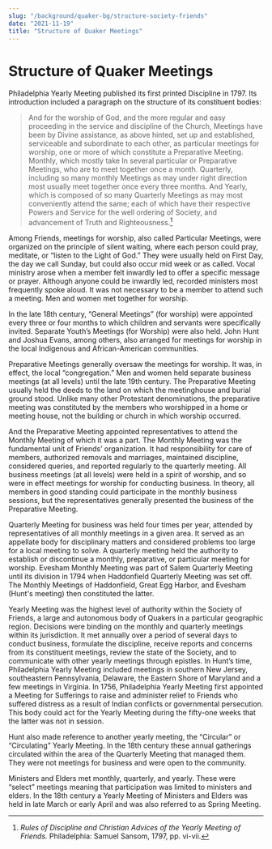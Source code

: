 ```yaml
---
slug: "/background/quaker-bg/structure-society-friends"
date: "2021-11-19"
title: "Structure of Quaker Meetings"
---
```


# Structure of Quaker Meetings

Philadelphia Yearly Meeting published its first printed Discipline in 1797. Its introduction included a paragraph on the structure of its constituent bodies:
>And for the worship of God, and the more regular and easy proceeding in the service and discipline of the Church, Meetings have been by Divine assistance, as above hinted, set up and established, serviceable and subordinate to each other, as particular meetings for worship, one or more of which constitute a Preparative Meeting. Monthly, which mostly take In several particular or Preparative Meetings, who are to meet together once a month. Quarterly, including so many monthly Meetings as may under right direction most usually meet together once every three months. And Yearly, which is composed of so many Quarterly Meetings as may most conveniently attend the same; each of which have their respective Powers and Service for the well ordering of Society, and advancement of Truth and Righteousness.[^1]

[^1]: _Rules of Discipline and Christian Advices of the Yearly Meeting of Friends._ Philadelphia: Samuel Sansom, 1797, pp. vi-vii.

Among Friends, meetings for worship, also called Particular Meetings, were organized on the principle of silent waiting, where each person could pray, meditate, or “listen to the Light of God.” They were usually held on First Day, the day we call Sunday, but could also occur mid week or as called. Vocal ministry arose when a member felt inwardly led to offer a specific message or prayer. Although anyone could be inwardly led, recorded ministers most frequently  spoke aloud. It was not necessary to be a member to attend such a meeting. Men and women met together for worship.

In the late 18th century, “General Meetings” (for worship) were appointed every three or four months to which children and servants were specifically invited. Separate Youth’s Meetings (for Worship) were also held. John Hunt and Joshua Evans, among others, also arranged for meetings for worship in the local Indigenous and African-American communities.

Preparative Meetings generally oversaw the meetings for worship. It was, in effect, the local “congregation.” Men and women held separate business meetings (at all levels) until the late 19th century. The Preparative Meeting usually held the deeds to the land on which the meetinghouse and burial ground stood. Unlike many other Protestant denominations, the preparative meeting was constituted by the members who worshipped in a home or meeting house, not the building or church in which worship occurred.

And the Preparative Meeting appointed representatives to attend the Monthly Meeting of which it was a part. The Monthly Meeting was the fundamental unit of Friends’ organization. It had responsibility for care of members, authorized removals and marriages, maintained discipline, considered queries, and reported regularly to the quarterly meeting. All business meetings (at all levels) were held in a spirit of worship, and so were in effect meetings for worship for conducting business. In theory, all members in good standing could participate in the monthly business sessions, but the representatives generally presented the business of the Preparative Meeting.

Quarterly Meeting for business was held four times per year, attended by representatives of all monthly meetings in a given area. It served as an appellate body for disciplinary matters and considered problems too large for a local meeting to solve. A quarterly meeting held the authority to establish or discontinue a monthly, preparative, or particular meeting for worship.  Evesham Monthly Meeting was part of Salem Quarterly Meeting until its division in 1794 when Haddonfield Quarterly Meeting was set off. The Monthly Meetings of Haddonfield, Great Egg Harbor, and Evesham (Hunt's meeting) then constituted the latter.

Yearly Meeting was the highest level of authority within the Society of Friends, a large and autonomous body of Quakers in a particular geographic region. Decisions were binding on the monthly and quarterly meetings within its jurisdiction. It met annually over a period of several days to conduct business, formulate the discipline, receive reports and concerns from its constituent meetings, review the state of the Society, and to communicate with other yearly meetings through epistles. In Hunt’s time, Philadelphia Yearly Meeting included meetings in southern New Jersey, southeastern Pennsylvania, Delaware, the  Eastern Shore of Maryland and a few meetings in Virginia. In 1756, Philadelphia Yearly Meeting first appointed a Meeting for Sufferings to raise and administer relief to Friends who suffered distress as a result of Indian conflicts or governmental persecution. This body could act for the Yearly Meeting during the fifty-one weeks that the latter was not in session.

Hunt also made reference to another yearly meeting, the “Circular” or “Circulating” Yearly Meeting. In the 18th century these annual gatherings circulated within the area of the Quarterly Meeting that managed them. They were not meetings for business and were open to the community.  

Ministers and Elders met monthly, quarterly, and yearly. These were “select” meetings meaning that participation was limited to ministers and elders. In the 18th century a Yearly Meeting of Ministers and Elders was held in late March or early April and was also referred to as Spring Meeting.
